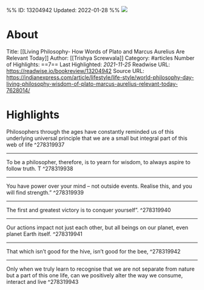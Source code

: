 %%
ID: 13204942
Updated: 2022-01-28
%%
![](https://readwise-assets.s3.amazonaws.com/static/images/article4.6bc1851654a0.png)

# About
Title: [[Living Philosophy- How Words of Plato and Marcus Aurelius Are Relevant Today]]
Author: [[Trishya Screwvala]]
Category: #articles
Number of Highlights: ==7==
Last Highlighted: *2021-11-25*
Readwise URL: https://readwise.io/bookreview/13204942
Source URL: https://indianexpress.com/article/lifestyle/life-style/world-philosophy-day-living-philosophy-wisdom-of-plato-marcus-aurelius-relevant-today-7628014/


# Highlights 
Philosophers through the ages have constantly reminded us of this underlying universal principle that we are a small but integral part of this web of life  ^278319937

---

To be a philosopher, therefore, is to yearn for wisdom, to always aspire to follow truth. T  ^278319938

---

You have power over your mind – not outside events. Realise this, and you will find strength.”  ^278319939

---

The first and greatest victory is to conquer yourself”.  ^278319940

---

Our actions impact not just each other, but all beings on our planet, even planet Earth itself.  ^278319941

---

That which isn’t good for the hive, isn’t good for the bee,  ^278319942

---

Only when we truly learn to recognise that we are not separate from nature but a part of this one life, can we positively alter the way we consume, interact and live  ^278319943

